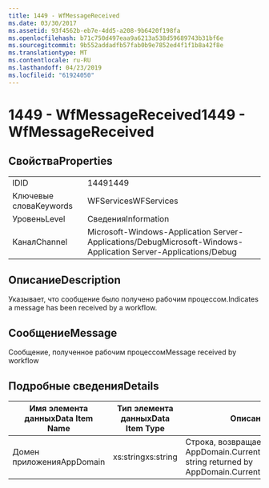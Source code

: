 ```yaml
---
title: 1449 - WfMessageReceived
ms.date: 03/30/2017
ms.assetid: 93f4562b-eb7e-4dd5-a208-9b6420f198fa
ms.openlocfilehash: b71c750d497eaa9a6213a538d59689743b31bf6e
ms.sourcegitcommit: 9b552addadfb57fab0b9e7852ed4f1f1b8a42f8e
ms.translationtype: MT
ms.contentlocale: ru-RU
ms.lasthandoff: 04/23/2019
ms.locfileid: "61924050"
---
```

# <a name="1449---wfmessagereceived"></a><span data-ttu-id="9868f-102">1449 - WfMessageReceived</span><span class="sxs-lookup"><span data-stu-id="9868f-102">1449 - WfMessageReceived</span></span>
## <a name="properties"></a><span data-ttu-id="9868f-103">Свойства</span><span class="sxs-lookup"><span data-stu-id="9868f-103">Properties</span></span>  
  
|||  
|-|-|  
|<span data-ttu-id="9868f-104">ID</span><span class="sxs-lookup"><span data-stu-id="9868f-104">ID</span></span>|<span data-ttu-id="9868f-105">1449</span><span class="sxs-lookup"><span data-stu-id="9868f-105">1449</span></span>|  
|<span data-ttu-id="9868f-106">Ключевые слова</span><span class="sxs-lookup"><span data-stu-id="9868f-106">Keywords</span></span>|<span data-ttu-id="9868f-107">WFServices</span><span class="sxs-lookup"><span data-stu-id="9868f-107">WFServices</span></span>|  
|<span data-ttu-id="9868f-108">Уровень</span><span class="sxs-lookup"><span data-stu-id="9868f-108">Level</span></span>|<span data-ttu-id="9868f-109">Сведения</span><span class="sxs-lookup"><span data-stu-id="9868f-109">Information</span></span>|  
|<span data-ttu-id="9868f-110">Канал</span><span class="sxs-lookup"><span data-stu-id="9868f-110">Channel</span></span>|<span data-ttu-id="9868f-111">Microsoft-Windows-Application Server-Applications/Debug</span><span class="sxs-lookup"><span data-stu-id="9868f-111">Microsoft-Windows-Application Server-Applications/Debug</span></span>|  
  
## <a name="description"></a><span data-ttu-id="9868f-112">Описание</span><span class="sxs-lookup"><span data-stu-id="9868f-112">Description</span></span>  
 <span data-ttu-id="9868f-113">Указывает, что сообщение было получено рабочим процессом.</span><span class="sxs-lookup"><span data-stu-id="9868f-113">Indicates a message has been received by a workflow.</span></span>  
  
## <a name="message"></a><span data-ttu-id="9868f-114">Сообщение</span><span class="sxs-lookup"><span data-stu-id="9868f-114">Message</span></span>  
 <span data-ttu-id="9868f-115">Сообщение, полученное рабочим процессом</span><span class="sxs-lookup"><span data-stu-id="9868f-115">Message received by workflow</span></span>  
  
## <a name="details"></a><span data-ttu-id="9868f-116">Подробные сведения</span><span class="sxs-lookup"><span data-stu-id="9868f-116">Details</span></span>  
  
|<span data-ttu-id="9868f-117">Имя элемента данных</span><span class="sxs-lookup"><span data-stu-id="9868f-117">Data Item Name</span></span>|<span data-ttu-id="9868f-118">Тип элемента данных</span><span class="sxs-lookup"><span data-stu-id="9868f-118">Data Item Type</span></span>|<span data-ttu-id="9868f-119">Описание</span><span class="sxs-lookup"><span data-stu-id="9868f-119">Description</span></span>|  
|--------------------|--------------------|-----------------|  
|<span data-ttu-id="9868f-120">Домен приложения</span><span class="sxs-lookup"><span data-stu-id="9868f-120">AppDomain</span></span>|<span data-ttu-id="9868f-121">xs:string</span><span class="sxs-lookup"><span data-stu-id="9868f-121">xs:string</span></span>|<span data-ttu-id="9868f-122">Строка, возвращаемая AppDomain.CurrentDomain.FriendlyName.</span><span class="sxs-lookup"><span data-stu-id="9868f-122">The string returned by AppDomain.CurrentDomain.FriendlyName.</span></span>|
